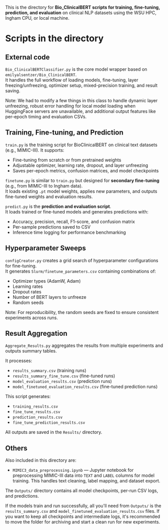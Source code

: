 This is the directory for **Bio_ClinicalBERT scripts for training, fine-tuning, prediction, and evaluation** on clinical NLP datasets using the WSU HPC, Ingham CPU, or local machine.

# Scripts in the directory

## External code

`Bio_ClinicalBERTClassifier.py` is the core model wrapper based on `emilyalsentzer/Bio_ClinicalBERT`.  
It handles the full workflow of loading models, fine-tuning, layer freezing/unfreezing, optimizer setup, mixed-precision training, and result saving. 

Note: We had to modify a few things in this class to handle dynamic layer unfreezing, robust error handling for local model loading when HuggingFace servers are unavailable, and additional output features like per-epoch timing and evaluation CSVs.


## Training, Fine-tuning, and Prediction

`train.py` is the training script for BioClinicalBERT on clinical text datasets (e.g., MIMIC-III). It supports:

- Fine-tuning from scratch or from pretrained weights  
- Adjustable optimizer, learning rate, dropout, and layer unfreezing  
- Saves per-epoch metrics, confusion matrices, and model checkpoints  

`finetune.py` is similar to `train.py` but designed for **secondary fine-tuning** (e.g., from MIMIC-III to Ingham data).  
It loads existing `.pt` model weights, applies new parameters, and outputs fine-tuned weights and evaluation results.

`predict.py` is the **prediction and evaluation script**.  
It loads trained or fine-tuned models and generates predictions with:

- Accuracy, precision, recall, F1-score, and confusion matrix  
- Per-sample predictions saved to CSV  
- Inference time logging for performance benchmarking  


## Hyperparameter Sweeps

`configCreator.py` creates a grid search of hyperparameter configurations for fine-tuning.  
It generates `Slurm/finetune_parameters.csv` containing combinations of:

- Optimizer types (AdamW, Adam)  
- Learning rates  
- Dropout rates  
- Number of BERT layers to unfreeze  
- Random seeds  

Note: For reproducibility, the random seeds are fixed to ensure consistent experiments across runs.


## Result Aggregation

`Aggregate_Results.py` aggregates the results from multiple experiments and outputs summary tables.

It processes:

- `results_summary.csv` (training runs)  
- `results_summary_fine_tune.csv` (fine-tuned runs)  
- `model_evaluation_results.csv` (prediction runs)  
- `model_finetuned_evaluation_results.csv` (fine-tuned prediction runs)

This script generates:

- `training_results.csv`  
- `fine_tune_results.csv`  
- `prediction_results.csv`  
- `fine_tune_prediction_results.csv`

All outputs are saved in the `Results/` directory.

## Others

Also included in this directory are:

* `MIMIC3_data_preprocessing.ipynb` — Jupyter notebook for preprocessing MIMIC-III data into `TEXT` and `LABEL` columns for model training. This handles text cleaning, label mapping, and dataset export.

The `Outputs/` directory contains all model checkpoints, per-run CSV logs, and predictions.  

If the models train and run successfully, all you'll need from `Outputs/` is the `results_summary.csv` and `model_finetuned_evaluation_results.csv` files. If you want to keep all checkpoints and intermediate logs, it's recommended to move the folder for archiving and start a clean run for new experiments.


